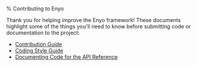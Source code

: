 % Contributing to Enyo

Thank you for helping improve the Enyo framework! These documents highlight some of the things you'll need to know before submitting code or documentation to the project:

* [Contribution Guide](contribution-guide.html)
* [Coding Style Guide](style-guide.html)
* [Documenting Code for the API Reference](api-reference.html)


